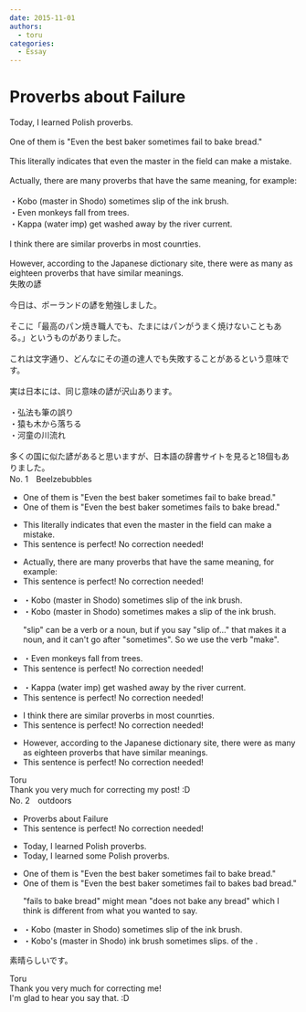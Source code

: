 ```yaml
---
date: 2015-11-01
authors:
  - toru
categories:
  - Essay
---
```


<h1 id="subject_show">Proverbs about Failure</h1>
<div class="date" hidden>Nov 1, 2015 12:24</div>
<div id="post"><div id="body_show_ori">
Today, I learned Polish proverbs.<br/><br/>One of them is "Even the best baker sometimes fail to bake bread."<br/><br/>This literally indicates that even the master in the field can make a mistake.<br/><br/>Actually, there are many proverbs that have the same meaning, for example:<br/><br/>・Kobo (master in Shodo) sometimes slip of the ink brush.<br/>・Even monkeys fall from trees.<br/>・Kappa (water imp) get washed away by the river current.<br/><br/>I think there are similar proverbs in most counrties.<br/><br/>However, according to the Japanese dictionary site, there were as many as eighteen proverbs that have similar meanings.
</div></div>

<!-- more -->

<div id="post_ja"><div id="body_show_mo">
失敗の諺<br/><br/>今日は、ポーランドの諺を勉強しました。<br/><br/>そこに「最高のパン焼き職人でも、たまにはパンがうまく焼けないこともある。」というものがありました。<br/><br/>これは文字通り、どんなにその道の達人でも失敗することがあるという意味です。<br/><br/>実は日本には、同じ意味の諺が沢山あります。<br/><br/>・弘法も筆の誤り<br/>・猿も木から落ちる<br/>・河童の川流れ<br/><br/>多くの国に似た諺があると思いますが、日本語の辞書サイトを見ると18個もありました。
</div></div>
<div id="block"><div class="first_name"> No. 1　<span class="just_name">Beelzebubbles</span></div><div id="block2">
<ul class="correction_field">
<li class="incorrect">One of them is "Even the best baker sometimes fail to bake bread."</li>
<li class="corrected correct">
One of them is "Even the best baker sometimes fails to bake bread."
</li>
</ul>
<ul class="correction_field">
<li class="incorrect">This literally indicates that even the master in the field can make a mistake.</li>
<li class="corrected perfect">This sentence is perfect! No correction needed!</li>
</ul>
<ul class="correction_field">
<li class="incorrect">Actually, there are many proverbs that have the same meaning, for example:</li>
<li class="corrected perfect">This sentence is perfect! No correction needed!</li>
</ul>
<ul class="correction_field">
<li class="incorrect">・Kobo (master in Shodo) sometimes slip of the ink brush.</li>
<li class="corrected correct">
・Kobo (master in Shodo) sometimes makes a slip of the ink brush.
<p class="correction_comment">"slip" can be a verb or a noun, but if you say "slip of..." that makes it a noun, and it can't go after "sometimes". So we use the verb "make".</p>
</li>
</ul>
<ul class="correction_field">
<li class="incorrect">・Even monkeys fall from trees.</li>
<li class="corrected perfect">This sentence is perfect! No correction needed!</li>
</ul>
<ul class="correction_field">
<li class="incorrect">・Kappa (water imp) get washed away by the river current.</li>
<li class="corrected perfect">This sentence is perfect! No correction needed!</li>
</ul>
<ul class="correction_field">
<li class="incorrect">I think there are similar proverbs in most counrties.</li>
<li class="corrected perfect">This sentence is perfect! No correction needed!</li>
</ul>
<ul class="correction_field">
<li class="incorrect">However, according to the Japanese dictionary site, there were as many as eighteen proverbs that have similar meanings.</li>
<li class="corrected perfect">This sentence is perfect! No correction needed!</li>
</ul>
</div><div class="name"><span class="just_name">Toru</span><br>
Thank you very much for correcting my post! :D
</div>
</div>
<div id="block"><div class="first_name"> No. 2　<span class="just_name">outdoors</span></div><div id="block2">
<ul class="correction_field">
<li class="incorrect">Proverbs about Failure</li>
<li class="corrected perfect">This sentence is perfect! No correction needed!</li>
</ul>
<ul class="correction_field">
<li class="incorrect">Today, I learned Polish proverbs.</li>
<li class="corrected correct">
Today, I learned <span class="f_blue">some </span>Polish proverbs.
</li>
</ul>
<ul class="correction_field">
<li class="incorrect">One of them is "Even the best baker sometimes fail to bake bread."</li>
<li class="corrected correct">
One of them is "Even the best baker sometimes <span class="sline">fail to</span> bake<span class="f_blue">s bad</span> bread."
<p class="correction_comment">"fails to bake bread" might mean "does not bake any bread" which I think is  different from what you wanted to say.</p>
</li>
</ul>
<ul class="correction_field">
<li class="incorrect">・Kobo (master in Shodo) sometimes slip of the ink brush.</li>
<li class="corrected correct">
・Kobo<span class="f_blue">'s</span> (master in Shodo) ink brush sometimes slip<span class="f_blue">s.</span> <span class="sline">of the</span> .
</li>
</ul>
<p class="comment_small">
 素晴らしいです。
</p>

</div><div class="name"><span class="just_name">Toru</span><br>
Thank you very much for correcting me!<br/>I'm glad to hear you say that. :D
</div>
</div>
